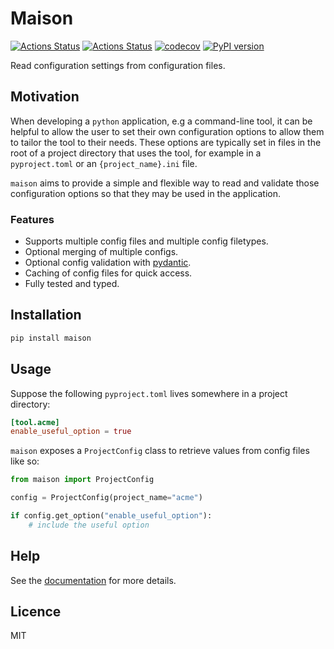 # Maison

[![Actions Status](https://github.com/dbatten5/maison/workflows/Tests/badge.svg)](https://github.com/dbatten5/maison/actions)
[![Actions Status](https://github.com/dbatten5/maison/workflows/Release/badge.svg)](https://github.com/dbatten5/maison/actions)
[![codecov](https://codecov.io/gh/dbatten5/maison/branch/main/graph/badge.svg?token=948J8ECAQT)](https://codecov.io/gh/dbatten5/maison)
[![PyPI version](https://badge.fury.io/py/maison.svg)](https://badge.fury.io/py/maison)

Read configuration settings from configuration files.

## Motivation

When developing a `python` application, e.g a command-line tool, it can be
helpful to allow the user to set their own configuration options to allow them
to tailor the tool to their needs. These options are typically set in files in
the root of a project directory that uses the tool, for example in a
`pyproject.toml` or an `{project_name}.ini` file.

`maison` aims to provide a simple and flexible way to read and validate those
configuration options so that they may be used in the application.

### Features

- Supports multiple config files and multiple config filetypes.
- Optional merging of multiple configs.
- Optional config validation with [pydantic](https://pydantic-docs.helpmanual.io/).
- Caching of config files for quick access.
- Fully tested and typed.

## Installation

```bash
pip install maison
```

## Usage

Suppose the following `pyproject.toml` lives somewhere in a project directory:

```toml
[tool.acme]
enable_useful_option = true
```

`maison` exposes a `ProjectConfig` class to retrieve values from config files
like so:

```python
from maison import ProjectConfig

config = ProjectConfig(project_name="acme")

if config.get_option("enable_useful_option"):
    # include the useful option
```

## Help

See the [documentation](https://dbatten5.github.io/maison) for more details.

## Licence

MIT
